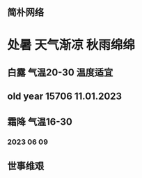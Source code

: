 ## 简朴网络


#  处暑 天气渐凉 秋雨绵绵
## 白露 气温20-30 温度适宜
## old year 15706 11.01.2023
## 霜降 气温16-30
### 2023 06 09
##  
## 世事维艰



### 


